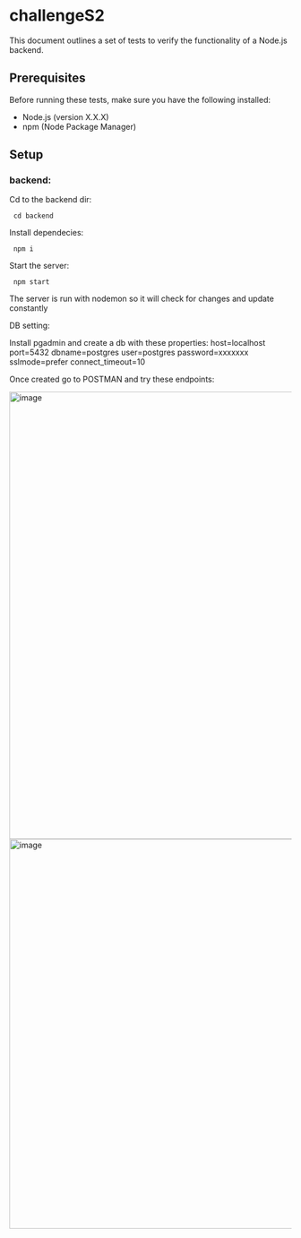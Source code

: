 # challengeS2

This document outlines a set of tests to verify the functionality of a Node.js backend.

## Prerequisites

Before running these tests, make sure you have the following installed:

- Node.js (version X.X.X)
- npm (Node Package Manager)

## Setup

### backend:

Cd to the backend dir:

<code> cd backend </code>

Install dependecies:

<code> npm i </code>

Start the server:

<code> npm start </code>

The server is run with nodemon so it will check for changes and update constantly

DB setting:

Install pgadmin and create a db with these properties:
host=localhost port=5432 dbname=postgres user=postgres password=xxxxxxx sslmode=prefer connect_timeout=10

Once created go to POSTMAN and try these endpoints:

<img width="799" alt="image" src="https://github.com/vietanh2810/challengeS2/assets/59414269/bad5db3d-56b1-4e29-af77-6734e72aa874">

<img width="696" alt="image" src="https://github.com/vietanh2810/challengeS2/assets/59414269/d64434d1-f6d9-4f60-a126-c0d1465804a0">




